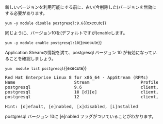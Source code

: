 新しいバージョンを利用可能にする前に、古い(今削除した)バージョンを無効にする必要があります。

`yum -y module disable postgresql:9.6`{{execute}}

同じように、バージョン10を(デフォルトですが)enableします。

`yum -y module enable postgresql:10`{{execute}}

Application Streamの情報を満て、postgresql バージョン 10 が有効になっていることを確認しましょう。

`yum  module list postgresql`{{execute}}

<pre class="file">
Red Hat Enterprise Linux 8 for x86_64 - AppStream (RPMs)
Name                       Stream                    Profiles                           Summary
postgresql                 9.6                       client, server [d]                 PostgreSQL server and client module
postgresql                 10 [d][e]                 client, server [d]                 PostgreSQL server and client module
postgresql                 12                        client, server [d]                 PostgreSQL server and client module

Hint: [d]efault, [e]nabled, [x]disabled, [i]nstalled
</pre>

postgresql バージョン 10に [e]nabled フラグがついていることがわかります。
